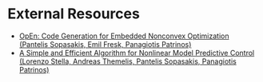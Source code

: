 # External Resources

- [OpEn: Code Generation for Embedded Nonconvex Optimization (Pantelis Sopasakis, Emil Fresk, Panagiotis Patrinos)](https://arxiv.org/abs/2003.00292)
- [A Simple and Efficient Algorithm for Nonlinear Model Predictive Control (Lorenzo Stella, Andreas Themelis, Pantelis Sopasakis, Panagiotis Patrinos)](https://arxiv.org/abs/1709.06487)
